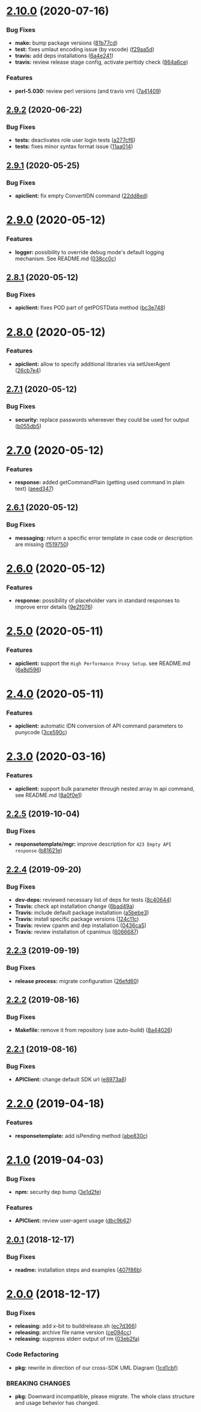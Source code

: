 # [2.10.0](https://github.com/hexonet/perl-sdk/compare/v2.9.2...v2.10.0) (2020-07-16)


### Bug Fixes

* **make:** bump package versions ([81b77cd](https://github.com/hexonet/perl-sdk/commit/81b77cdb81cefdca0b7a59c7e7c64026568210cc))
* **test:** fixes umlaut encoding issue (by vscode) ([f29aa5d](https://github.com/hexonet/perl-sdk/commit/f29aa5ddb625c1f2df5ecabc14b031c028be67e7))
* **travis:** add deps installations ([6a4e241](https://github.com/hexonet/perl-sdk/commit/6a4e241fc782c53d706ef47d584c9fe08c248439))
* **travis:** review release stage config, activate perltidy check ([864a6ce](https://github.com/hexonet/perl-sdk/commit/864a6cee2402f5698d7b5b15bd772e07640397b9))


### Features

* **perl-5.030:** review perl versions (and travis vm) ([7a41409](https://github.com/hexonet/perl-sdk/commit/7a41409af856dd4b48a1104cd603657173fd201b))

## [2.9.2](https://github.com/hexonet/perl-sdk/compare/v2.9.1...v2.9.2) (2020-06-22)


### Bug Fixes

* **tests:** deactivates role user login tests ([a277cf6](https://github.com/hexonet/perl-sdk/commit/a277cf6025ad621ebf2d4e5482056266d64c1644))
* **tests:** fixes minor syntax format issue ([11aa014](https://github.com/hexonet/perl-sdk/commit/11aa014db44909c46d0526a0fc6a557dcc41c4ec))

## [2.9.1](https://github.com/hexonet/perl-sdk/compare/v2.9.0...v2.9.1) (2020-05-25)


### Bug Fixes

* **apiclient:** fix empty ConvertIDN command ([22dd8ed](https://github.com/hexonet/perl-sdk/commit/22dd8ede0f2d1d9573e3fa0336320fc72405b39c))

# [2.9.0](https://github.com/hexonet/perl-sdk/compare/v2.8.1...v2.9.0) (2020-05-12)


### Features

* **logger:** possibility to override debug mode's default logging mechanism. See README.md ([038cc0c](https://github.com/hexonet/perl-sdk/commit/038cc0cd8657e0b3e1e30eb6655ff6f61ad68a41))

## [2.8.1](https://github.com/hexonet/perl-sdk/compare/v2.8.0...v2.8.1) (2020-05-12)


### Bug Fixes

* **apiclient:** fixes POD part of getPOSTData method ([bc3e748](https://github.com/hexonet/perl-sdk/commit/bc3e748c53afd61b7d0f2841c6fd402f007759dc))

# [2.8.0](https://github.com/hexonet/perl-sdk/compare/v2.7.1...v2.8.0) (2020-05-12)


### Features

* **apiclient:** allow to specify additional libraries via setUserAgent ([26cb7e4](https://github.com/hexonet/perl-sdk/commit/26cb7e439e22709f042d4a2983857f24f6c2f8ea))

## [2.7.1](https://github.com/hexonet/perl-sdk/compare/v2.7.0...v2.7.1) (2020-05-12)


### Bug Fixes

* **security:** replace passwords whereever they could be used for output ([b055db5](https://github.com/hexonet/perl-sdk/commit/b055db543f3f7cce7c19ca9dec852a46f301d55f))

# [2.7.0](https://github.com/hexonet/perl-sdk/compare/v2.6.1...v2.7.0) (2020-05-12)


### Features

* **response:** added getCommandPlain (getting used command in plain text) ([aeed347](https://github.com/hexonet/perl-sdk/commit/aeed347c901444fc1edbda7d9fcf34da4c3f4f00))

## [2.6.1](https://github.com/hexonet/perl-sdk/compare/v2.6.0...v2.6.1) (2020-05-12)


### Bug Fixes

* **messaging:** return a specific error template in case code or description are missing ([f519750](https://github.com/hexonet/perl-sdk/commit/f5197508a73d25db15c11829275db984ce7a00a4))

# [2.6.0](https://github.com/hexonet/perl-sdk/compare/v2.5.0...v2.6.0) (2020-05-12)


### Features

* **response:** possibility of placeholder vars in standard responses to improve error details ([9e2f076](https://github.com/hexonet/perl-sdk/commit/9e2f076f87d43a91d62cb858815393335b7bcde7))

# [2.5.0](https://github.com/hexonet/perl-sdk/compare/v2.4.0...v2.5.0) (2020-05-11)


### Features

* **apiclient:** support the `High Performance Proxy Setup`. see README.md ([6a8d596](https://github.com/hexonet/perl-sdk/commit/6a8d5964c48e906d67f3bfec0adad76788f2d119))

# [2.4.0](https://github.com/hexonet/perl-sdk/compare/v2.3.0...v2.4.0) (2020-05-11)


### Features

* **apiclient:** automatic IDN conversion of API command parameters to punycode ([3ce590c](https://github.com/hexonet/perl-sdk/commit/3ce590cbfb3c2d6e2a07fb3569963f4f1908aff2))

# [2.3.0](https://github.com/hexonet/perl-sdk/compare/v2.2.5...v2.3.0) (2020-03-16)


### Features

* **apiclient:** support bulk parameter through nested array in api command, see README.md ([8a0f0e1](https://github.com/hexonet/perl-sdk/commit/8a0f0e1e245c03019c2d402fc5bf4c4af16347de))

## [2.2.5](https://github.com/hexonet/perl-sdk/compare/v2.2.4...v2.2.5) (2019-10-04)


### Bug Fixes

* **responsetemplate/mgr:** improve description for `423 Empty API response` ([b81621e](https://github.com/hexonet/perl-sdk/commit/b81621e))

## [2.2.4](https://github.com/hexonet/perl-sdk/compare/v2.2.3...v2.2.4) (2019-09-20)


### Bug Fixes

* **dev-deps:** reviewed necessary list of deps for tests ([8c40644](https://github.com/hexonet/perl-sdk/commit/8c40644))
* **Travis:** check apt installation change ([6bad49a](https://github.com/hexonet/perl-sdk/commit/6bad49a))
* **Travis:** include default package installation ([a5bebe3](https://github.com/hexonet/perl-sdk/commit/a5bebe3))
* **Travis:** install specific package versions ([124c11c](https://github.com/hexonet/perl-sdk/commit/124c11c))
* **Travis:** review cpanm and dep installation ([0436ca5](https://github.com/hexonet/perl-sdk/commit/0436ca5))
* **Travis:** review installation of cpanimus ([6066687](https://github.com/hexonet/perl-sdk/commit/6066687))

## [2.2.3](https://github.com/hexonet/perl-sdk/compare/v2.2.2...v2.2.3) (2019-09-19)


### Bug Fixes

* **release process:** migrate configuration ([26efd60](https://github.com/hexonet/perl-sdk/commit/26efd60))

## [2.2.2](https://github.com/hexonet/perl-sdk/compare/v2.2.1...v2.2.2) (2019-08-16)


### Bug Fixes

* **Makefile:** remove it from repository (use auto-build) ([8a44026](https://github.com/hexonet/perl-sdk/commit/8a44026))

## [2.2.1](https://github.com/hexonet/perl-sdk/compare/v2.2.0...v2.2.1) (2019-08-16)


### Bug Fixes

* **APIClient:** change default SDK url ([e8973a8](https://github.com/hexonet/perl-sdk/commit/e8973a8))

# [2.2.0](https://github.com/hexonet/perl-sdk/compare/v2.1.0...v2.2.0) (2019-04-18)


### Features

* **responsetemplate:** add isPending method ([abe830c](https://github.com/hexonet/perl-sdk/commit/abe830c))

# [2.1.0](https://github.com/hexonet/perl-sdk/compare/v2.0.1...v2.1.0) (2019-04-03)


### Bug Fixes

* **npm:** security dep bump ([3e1d2fe](https://github.com/hexonet/perl-sdk/commit/3e1d2fe))


### Features

* **APIClient:** review user-agent usage ([dbc9b62](https://github.com/hexonet/perl-sdk/commit/dbc9b62))

## [2.0.1](https://github.com/hexonet/perl-sdk/compare/v2.0.0...v2.0.1) (2018-12-17)


### Bug Fixes

* **readme:** installation steps and examples ([407f86b](https://github.com/hexonet/perl-sdk/commit/407f86b))

# [2.0.0](https://github.com/hexonet/perl-sdk/compare/v1.12.0...v2.0.0) (2018-12-17)


### Bug Fixes

* **releasing:** add x-bit to buildrelease.sh ([ec7d366](https://github.com/hexonet/perl-sdk/commit/ec7d366))
* **releasing:** archive file name version ([ce094cc](https://github.com/hexonet/perl-sdk/commit/ce094cc))
* **releasing:** suppress stderr output of rm ([03eb2fa](https://github.com/hexonet/perl-sdk/commit/03eb2fa))


### Code Refactoring

* **pkg:** rewrite in direction of our cross-SDK UML Diagram ([1cd1cbf](https://github.com/hexonet/perl-sdk/commit/1cd1cbf))


### BREAKING CHANGES

* **pkg:** Downward incompatible, please migrate. The whole class structure and usage behavior
has changed.
